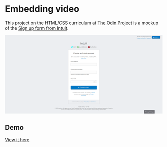 # Embedding video

This project on the HTML/CSS curriculum at [The Odin Project](https://www.theodinproject.com) is a mockup of the [Sign up form from Intuit](https://accounts.intuit.com/signup.html).

![Screenshot](screenshot.png)

## Demo

[View it here](https://reinimax.github.io/html-forms/)
